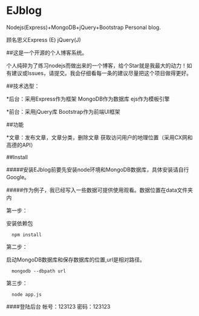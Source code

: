 # EJblog
Nodejs(Express)+MongoDB+jQuery+Bootstrap Personal blog.

顾名思义Express (E) jQuery(J)

##这是一个开源的个人博客系统。

个人纯碎为了练习nodejs而做出来的一个博客，给个Star就是我最大的动力！如有建议或Issues，请提交。我会仔细看每一条的建议尽量把这个项目做得更好。

##技术选型：

*后台：采用Express作为框架 MongoDB作为数据库 ejs作为模板引擎  

*前台：采用jQuery库 Bootstrap作为前端UI框架
 
##功能

*文章：发布文章，文章分类，删除文章 获取访问用户的地理位置（采用CX网和高德的API）

##Install

#####安装EJblog前要先安装node环境和MongoDB数据库，具体安装请自行Google。

#####作为例子，我已经写入一些数据可提供使用观看。数据位置在data文件夹内

第一步：

安装依赖包

```
  npm install
```

第二步：

启动MongoDB数据库和保存数据库的位置,url是相对路径。
```
  mongodb --dbpath url
```

第三步：

```
  node app.js
```
####登陆后台 帐号：123123 密码：123123
